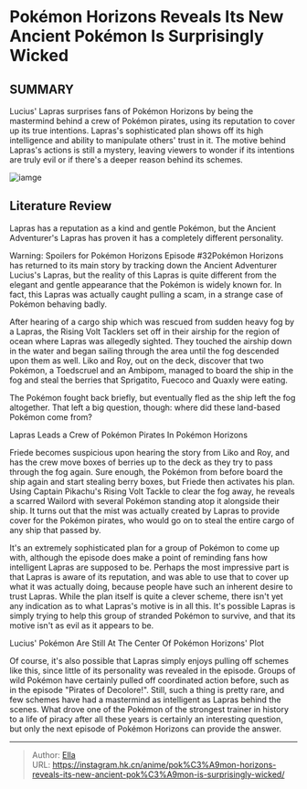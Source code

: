 # Pokémon Horizons Reveals Its New Ancient Pokémon Is Surprisingly Wicked


## SUMMARY 



  Lucius&#39; Lapras surprises fans of Pokémon Horizons by being the mastermind behind a crew of Pokémon pirates, using its reputation to cover up its true intentions.   Lapras&#39;s sophisticated plan shows off its high intelligence and ability to manipulate others&#39; trust in it.   The motive behind Lapras&#39;s actions is still a mystery, leaving viewers to wonder if its intentions are truly evil or if there&#39;s a deeper reason behind its schemes.  

![iamge](https://static1.srcdn.com/wordpress/wp-content/uploads/2023/12/pokemon-horizons-lapras.jpg)

## Literature Review

Lapras has a reputation as a kind and gentle Pokémon, but the Ancient Adventurer&#39;s Lapras has proven it has a completely different personality.




Warning: Spoilers for Pokémon Horizons Episode #32Pokémon Horizons has returned to its main story by tracking down the Ancient Adventurer Lucius&#39;s Lapras, but the reality of this Lapras is quite different from the elegant and gentle appearance that the Pokémon is widely known for. In fact, this Lapras was actually caught pulling a scam, in a strange case of Pokémon behaving badly.




After hearing of a cargo ship which was rescued from sudden heavy fog by a Lapras, the Rising Volt Tacklers set off in their airship for the region of ocean where Lapras was allegedly sighted. They touched the airship down in the water and began sailing through the area until the fog descended upon them as well. Liko and Roy, out on the deck, discover that two Pokémon, a Toedscruel and an Ambipom, managed to board the ship in the fog and steal the berries that Sprigatito, Fuecoco and Quaxly were eating.

          

The Pokémon fought back briefly, but eventually fled as the ship left the fog altogether. That left a big question, though: where did these land-based Pokémon come from?


 Lapras Leads a Crew of Pokémon Pirates In Pokémon Horizons 
          




Friede becomes suspicious upon hearing the story from Liko and Roy, and has the crew move boxes of berries up to the deck as they try to pass through the fog again. Sure enough, the Pokémon from before board the ship again and start stealing berry boxes, but Friede then activates his plan. Using Captain Pikachu&#39;s Rising Volt Tackle to clear the fog away, he reveals a scarred Wailord with several Pokémon standing atop it alongside their ship. It turns out that the mist was actually created by Lapras to provide cover for the Pokémon pirates, who would go on to steal the entire cargo of any ship that passed by.

It&#39;s an extremely sophisticated plan for a group of Pokémon to come up with, although the episode does make a point of reminding fans how intelligent Lapras are supposed to be. Perhaps the most impressive part is that Lapras is aware of its reputation, and was able to use that to cover up what it was actually doing, because people have such an inherent desire to trust Lapras. While the plan itself is quite a clever scheme, there isn&#39;t yet any indication as to what Lapras&#39;s motive is in all this. It&#39;s possible Lapras is simply trying to help this group of stranded Pokémon to survive, and that its motive isn&#39;t as evil as it appears to be.






 Lucius&#39; Pokémon Are Still At The Center Of Pokémon Horizons&#39; Plot 
          

Of course, it&#39;s also possible that Lapras simply enjoys pulling off schemes like this, since little of its personality was revealed in the episode. Groups of wild Pokémon have certainly pulled off coordinated action before, such as in the episode &#34;Pirates of Decolore!&#34;. Still, such a thing is pretty rare, and few schemes have had a mastermind as intelligent as Lapras behind the scenes. What drove one of the Pokémon of the strongest trainer in history to a life of piracy after all these years is certainly an interesting question, but only the next episode of Pokémon Horizons can provide the answer.



---

> Author: [Ella](https://instagram.hk.cn/)  
> URL: https://instagram.hk.cn/anime/pok%C3%A9mon-horizons-reveals-its-new-ancient-pok%C3%A9mon-is-surprisingly-wicked/  

